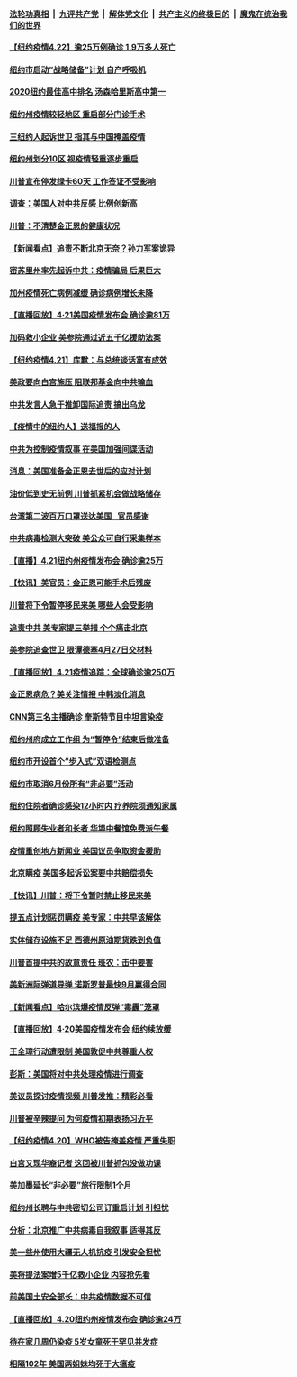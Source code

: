 ####  [法轮功真相](../../../../basic/blob/master/README.md?t=04222031) &nbsp;|&nbsp; [九评共产党](../../../../9ping.md/blob/master/README.md?t=04222031) &nbsp;|&nbsp; [解体党文化](../../../../jtdwh.md/blob/master/README.md?t=04222031)  &nbsp;|&nbsp; [共产主义的终极目的](../../../../gczydzjmd.md/blob/master/README.md?t=04222031) &nbsp;|&nbsp; [魔鬼在统治我们的世界](../../../../mgztzwmdsj.md/blob/master/README.md?t=04222031) 

#### [【纽约疫情4.22】逾25万例确诊 1.9万多人死亡](../pages/nsc412/n12052109.md?t=04222031) 

#### [纽约市启动“战略储备”计划  自产呼吸机](../pages/nsc412/n12051311.md?t=04222031) 

#### [2020纽约最佳高中排名  汤森哈里斯高中第一](../pages/nsc412/n12051295.md?t=04222031) 

#### [纽约州疫情较轻地区  重启部分门诊手术](../pages/nsc412/n12051298.md?t=04222031) 

#### [三纽约人起诉世卫  指其与中国掩盖疫情](../pages/nsc412/n12051382.md?t=04222031) 

#### [纽约州划分10区 视疫情轻重逐步重启](../pages/nsc412/n12051306.md?t=04222031) 

#### [川普宣布停发绿卡60天 工作签证不受影响](../pages/nsc412/n12051337.md?t=04222031) 

#### [调查：美国人对中共反感 比例创新高](../pages/nsc412/n12051133.md?t=04222031) 

#### [川普：不清楚金正恩的健康状况](../pages/nsc412/n12051127.md?t=04222031) 

#### [【新闻看点】追责不断北京无奈？孙力军案诡异](../pages/nsc412/n12050026.md?t=04222031) 

#### [密苏里州率先起诉中共：疫情骗局 后果巨大](../pages/nsc412/n12050604.md?t=04222031) 

#### [加州疫情死亡病例减缓 确诊病例增长未降](../pages/nsc412/n12050762.md?t=04222031) 

#### [【直播回放】4·21美国疫情发布会 确诊逾81万](../pages/nsc412/n12050506.md?t=04222031) 

#### [加码救小企业 美参院通过近五千亿援助法案](../pages/nsc412/n12050572.md?t=04222031) 

#### [【纽约疫情4.21】库默：与总统谈话富有成效](../pages/nsc412/n12049065.md?t=04222031) 

#### [美政要向白宫施压 阻联邦基金向中共输血](../pages/nsc412/n12050344.md?t=04222031) 

#### [中共发言人急于推卸国际追责 搞出乌龙](../pages/nsc412/n12050056.md?t=04222031) 

#### [【疫情中的纽约人】送福报的人](../pages/nsc412/n12050381.md?t=04222031) 

#### [中共为控制疫情叙事 在美国加强间谍活动](../pages/nsc412/n12050143.md?t=04222031) 

#### [消息：美国准备金正恩去世后的应对计划](../pages/nsc412/n12049919.md?t=04222031) 

#### [油价低到史无前例 川普抓紧机会做战略储存](../pages/nsc412/n12049686.md?t=04222031) 

#### [台湾第二波百万口罩送达美国   官员感谢](../pages/nsc412/n12049881.md?t=04222031) 

#### [中共病毒检测大突破 美公众可自行采集样本](../pages/nsc412/n12049777.md?t=04222031) 

#### [【直播】4.21纽约州疫情发布会 确诊逾25万](../pages/nsc412/n12049830.md?t=04222031) 

#### [【快讯】美官员：金正恩可能手术后残废](../pages/nsc412/n12049687.md?t=04222031) 

#### [川普将下令暂停移民来美 哪些人会受影响](../pages/nsc412/n12049619.md?t=04222031) 

#### [追责中共 美专家提三举措 个个痛击北京](../pages/nsc412/n12049531.md?t=04222031) 

#### [美参院追查世卫 限谭德塞4月27日交材料](../pages/nsc412/n12049335.md?t=04222031) 

#### [【直播回放】4.21疫情追踪：全球确诊逾250万](../pages/nsc412/n12049251.md?t=04222031) 

#### [金正恩病危？美关注情报 中韩淡化消息](../pages/nsc412/n12048735.md?t=04222031) 

#### [CNN第三名主播确诊 奎斯特节目中坦言染疫](../pages/nsc412/n12048641.md?t=04222031) 

#### [纽约州府成立工作组  为“暂停令”结束后做准备](../pages/nsc412/n12048302.md?t=04222031) 

#### [纽约市开设首个“步入式”双语检测点](../pages/nsc412/n12048281.md?t=04222031) 

#### [纽约市取消6月份所有“非必要”活动](../pages/nsc412/n12048295.md?t=04222031) 

#### [纽约住院者确诊感染12小时内 疗养院须通知家属](../pages/nsc412/n12048277.md?t=04222031) 

#### [纽约照顾失业者和长者 华埠中餐馆免费派午餐](../pages/nsc412/n12048340.md?t=04222031) 

#### [疫情重创地方新闻业 美国议员争取资金援助](../pages/nsc412/n12048112.md?t=04222031) 

#### [北京瞒疫 美国多起诉讼案要中共赔偿损失](../pages/nsc412/n12047800.md?t=04222031) 

#### [【快讯】川普：将下令暂时禁止移民来美](../pages/nsc412/n12048042.md?t=04222031) 

#### [提五点计划惩罚瞒疫 美专家：中共早该解体](../pages/nsc412/n12047186.md?t=04222031) 

#### [实体储存设施不足 西德州原油期货跌到负值](../pages/nsc412/n12047708.md?t=04222031) 

#### [川普首提中共的故意责任 班农：击中要害](../pages/nsc412/n12047604.md?t=04222031) 

#### [美新洲际弹道导弹 诺斯罗普最快9月赢得合同](../pages/nsc412/n12047578.md?t=04222031) 

#### [【新闻看点】哈尔滨爆疫情反弹“毒霾”笼罩](../pages/nsc412/n12046783.md?t=04222031) 

#### [【直播回放】4·20美国疫情发布会 纽约续放缓](../pages/nsc412/n12047171.md?t=04222031) 

#### [王全璋行动遭限制 美国敦促中共尊重人权](../pages/nsc412/n12047311.md?t=04222031) 

#### [彭斯：美国将对中共处理疫情进行调查](../pages/nsc412/n12047321.md?t=04222031) 

#### [美议员探讨疫情视频 川普发推：精彩必看](../pages/nsc412/n12047166.md?t=04222031) 

#### [川普被辛辣提问 为何疫情初期表扬习近平](../pages/nsc412/n12046535.md?t=04222031) 

#### [【纽约疫情4.20】WHO被告掩盖疫情 严重失职](../pages/nsc412/n12046022.md?t=04222031) 

#### [白宫又现华裔记者 这回被川普抓包没做功课](../pages/nsc412/n12046981.md?t=04222031) 

#### [美加墨延长“非必要”旅行限制1个月](../pages/nsc412/n12046957.md?t=04222031) 

#### [纽约州长聘与中共密切公司订重启计划 引担忧](../pages/nsc412/n12045244.md?t=04222031) 

#### [分析：北京推广中共病毒自我叙事 适得其反](../pages/nsc412/n12046750.md?t=04222031) 

#### [美一些州使用大疆无人机抗疫 引发安全担忧](../pages/nsc412/n12046863.md?t=04222031) 

#### [美将提法案增5千亿救小企业 内容抢先看](../pages/nsc412/n12046834.md?t=04222031) 

#### [前美国土安全部长：中共疫情数据不可信](../pages/nsc412/n12046768.md?t=04222031) 

#### [【直播回放】4.20纽约州疫情发布会 确诊逾24万](../pages/nsc412/n12046697.md?t=04222031) 

#### [待在家几周仍染疫 5岁女童死于罕见并发症](../pages/nsc412/n12046618.md?t=04222031) 

#### [相隔102年 美国两姐妹均死于大瘟疫](../pages/nsc412/n12046469.md?t=04222031) 


